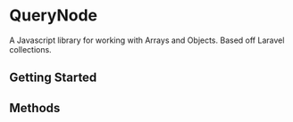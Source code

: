 # QueryNode

A Javascript library for working with Arrays and Objects. Based off Laravel collections.

## Getting Started

## Methods


